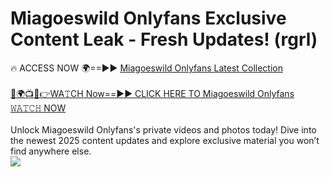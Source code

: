 # Miagoeswild Onlyfans Exclusive Content Leak - Fresh Updates! (rgrl)

🔥 ACCESS NOW 🌍==►► <a href="https://tinyurl.com/kvy9nzfs" rel="nofollow">Miagoeswild Onlyfans Latest Collection</a>
<br><br>
[🔴🌍📺📱👉WA𝚃CH Now==►► CLICK HERE TO Miagoeswild Onlyfans 𝚆𝙰𝚃𝙲𝙷 NOW](https://tinyurl.com/kvy9nzfs)
<br><br>
Unlock Miagoeswild Onlyfans's private videos and photos today! Dive into the newest 2025 content updates and explore exclusive material you won’t find anywhere else.
<br>
<a href="https://tinyurl.com/kvy9nzfs" rel="nofollow" data-target="animated-image.originalLink"><img src="https://camo.githubusercontent.com/8a4f000d20f83aca3bf7ec5f350d767afa0574a8a352519fd8cfa583a6f93a33/68747470733a2f2f692e696d6775722e636f6d2f644a486b345a712e676966" data-canonical-src="https://i.imgur.com/dJHk4Zq.gif" style="max-width: 100%; display: inline-block;" data-target="animated-image.originalImage"></a>
<br>
